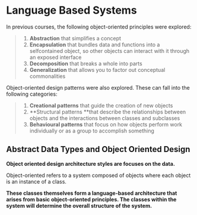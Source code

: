 # Language Based Systems

In previous courses, the following object-oriented principles were
explored:
>1.  **Abstraction** that simplifies a concept
>2.  **Encapsulation** that bundles data and functions into a selfcontained object, so other objects can interact with it
through an exposed interface
>3.  **Decomposition** that breaks a whole into parts
>4. **Generalization** that allows you to factor out conceptual
commonalities

Object-oriented design patterns were also explored. These can fall
into the following categories:
>1. **Creational patterns** that guide the creation of new objects
>2. **Structural patterns **that describe the relationships between
objects and the interactions between classes and subclasses
>3. **Behavioural patterns** that focus on how objects perform
work individually or as a group to accomplish something


## Abstract Data Types and Object Oriented Design

**Object oriented design architecture styles are focuses on the data.**

Object-oriented refers to a system composed of objects where each
object is an instance of a class.

**These classes themselves form a language-based architecture that
arises from basic object-oriented principles. The classes within the system will determine the overall structure of the system.**